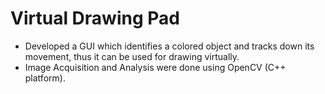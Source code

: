 # Virtual Drawing Pad

* Developed a GUI which identifies a colored object and tracks down its movement, thus it can be used for drawing virtually. 
* Image Acquisition and Analysis were done using OpenCV (C++ platform).  

